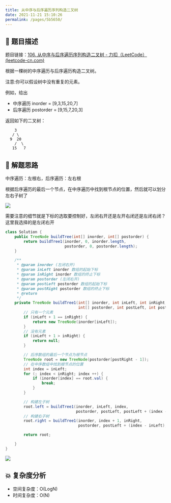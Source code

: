 ```yaml
---
title: 从中序与后序遍历序列构造二叉树
date: 2021-11-21 15:10:26
permalink: /pages/5b5650/
---
```


## 📃 题目描述

题目链接：[106. 从中序与后序遍历序列构造二叉树 - 力扣（LeetCode） (leetcode-cn.com)](https://leetcode-cn.com/problems/construct-binary-tree-from-inorder-and-postorder-traversal/)

根据一棵树的中序遍历与后序遍历构造二叉树。

注意:你可以假设树中没有重复的元素。

例如，给出

- 中序遍历 inorder = [9,3,15,20,7]
- 后序遍历 postorder = [9,15,7,20,3]

返回如下的二叉树：

```
    3
   / \
  9  20
    /  \
   15   7
```

## 🔔 解题思路

中序遍历：左根右，后序遍历：左右根

根据后序遍历的最后一个节点，在中序遍历中找到根节点的位置，然后就可以划分左右子树了

![](https://assets.leetcode-cn.com/solution-static/106/6.png)

需要注意的细节就是下标的选取要控制好，左闭右开还是左开右闭还是左闭右闭？这里我选择的是左闭右开


```java
class Solution {
    public TreeNode buildTree(int[] inorder, int[] postorder) {
        return buildTree1(inorder, 0, inorder.length,
                          postorder, 0, postorder.length);
    }

    /**
     * @param inorder (左闭右开)
     * @param inLeft inorder 数组的起始下标
     * @param inRight inorder 数组的终止下标
     * @param postorder (左闭右开)
     * @param postLeft postorder 数组的起始下标
     * @param postRight postorder 数组的终止下标
     * @return
     */
    private TreeNode buildTree1(int[] inorder, int inLeft, int inRight,
                                int[] postorder, int postLeft, int postRight) {
        // 只有一个元素
        if (inLeft + 1 == inRight) {
            return new TreeNode(inorder[inLeft]);
        }
        // 没有元素
        if (inLeft + 1 > inRight) {
            return null;
        }

        // 后序数组的最后一个节点为根节点
        TreeNode root = new TreeNode(postorder[postRight - 1]);
        // 在中序数组中找到根节点的位置
        int index = inLeft;
        for (; index < inRight; index ++) {
            if (inorder[index] == root.val) {
                break;
            }
        }

        // 构建左子树
        root.left = buildTree1(inorder, inLeft, index,
                               postorder, postLeft, postLeft + (index - inLeft));
        // 构建右子树
        root.right = buildTree1(inorder, index + 1, inRight,
                                postorder, postLeft + (index - inLeft), postRight - 1);

        return root;

    }
}
```

![](https://gitee.com/veal98/images/raw/master/img/20211121153259.png)

## 💥 复杂度分析

- 空间复杂度：O(LogN)
- 时间复杂度：O(N)

